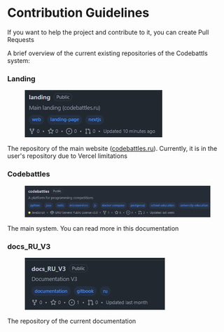 # Contribution Guidelines

If you want to help the project and contribute to it, you can create Pull Requests

A brief overview of the current existing repositories of the Codebattls system:

### Landing

<figure><img src=".gitbook/assets/image (2).png" alt=""><figcaption></figcaption></figure>

The repository of the main website ([codebattles.ru](https://codebattles.ru)). Currently, it is in the user's repository due to Vercel limitations

### Codebattles

<figure><img src=".gitbook/assets/image (1) (1).png" alt=""><figcaption></figcaption></figure>

The main system. You can read more in this documentation

### docs_RU_V3

<figure><img src=".gitbook/assets/image (2) (1).png" alt=""><figcaption></figcaption></figure>

The repository of the current documentation